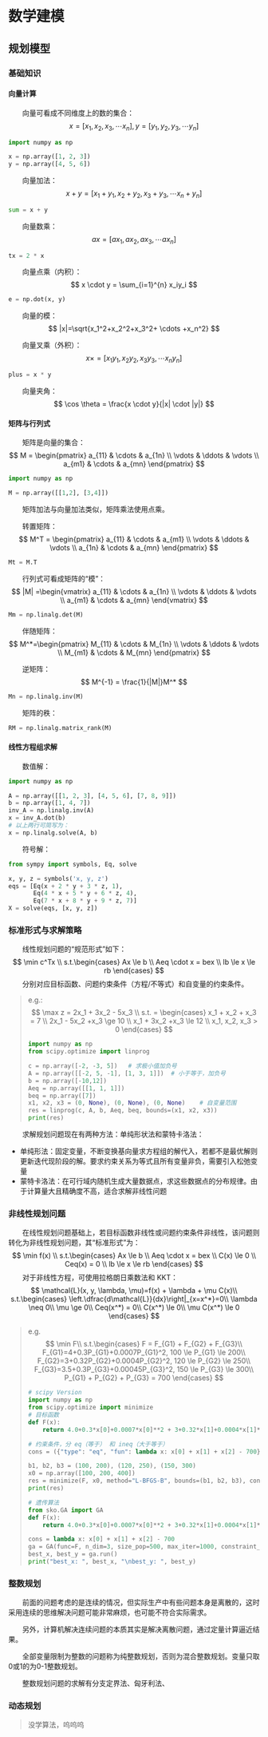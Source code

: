 # 数学建模

## 规划模型

### 基础知识

#### 向量计算

&emsp;&emsp;向量可看成不同维度上的数的集合：
$$
x=[x_1, x_2, x_3, \cdots x_n], y=[y_1, y_2, y_3, \cdots y_n]
$$

```python
import numpy as np

x = np.array([1, 2, 3])
y = np.array([4, 5, 6])
```

&emsp;&emsp;向量加法：
$$
x+y=[x_1+y_1, x_2+y_2, x_3+y_3, \cdots x_n+y_n]
$$

```python
sum = x + y
```

&emsp;&emsp;向量数乘：
$$
ax=[ax_1, ax_2, ax_3, \cdots ax_n]
$$

```python
tx = 2 * x
```

&emsp;&emsp;向量点乘（内积）：
$$
x \cdot y = \sum_{i=1}^{n} x_iy_i
$$

```python
e = np.dot(x, y)
```

&emsp;&emsp;向量的模：
$$
|x|=\sqrt{x_1^2+x_2^2+x_3^2+ \cdots +x_n^2}
$$


&emsp;&emsp;向量叉乘（外积）：
$$
x \times  = [x_1y_1, x_2y_2, x_3y_3, \cdots x_ny_n]
$$

```python
plus = x * y
```

&emsp;&emsp;向量夹角：
$$
\cos \theta = \frac{x \cdot y}{|x| \cdot |y|}
$$

#### 矩阵与行列式

&emsp;&emsp;矩阵是向量的集合：
$$
M = \begin{pmatrix}  
  a_{11} & \cdots & a_{1n} \\  
  \vdots & \ddots & \vdots \\  
  a_{m1} & \cdots & a_{mn}  
\end{pmatrix}
$$

```python
import numpy as np

M = np.array([[1,2], [3,4]])
```

&emsp;&emsp;矩阵加法与向量加法类似，矩阵乘法使用点乘。

&emsp;&emsp;转置矩阵：
$$
M^T = \begin{pmatrix}  
  a_{11} & \cdots & a_{m1} \\  
  \vdots & \ddots & \vdots \\  
  a_{1n} & \cdots & a_{mn}  
\end{pmatrix}
$$

```python
Mt = M.T
```

&emsp;&emsp;行列式可看成矩阵的“模”：
$$
|M| =\begin{vmatrix}  
  a_{11} & \cdots & a_{1n} \\  
  \vdots & \ddots & \vdots \\  
  a_{m1} & \cdots & a_{mn}  
\end{vmatrix}
$$

```python
Mm = np.linalg.det(M)
```

&emsp;&emsp;伴随矩阵：
$$
M^*=\begin{pmatrix}  
  M_{11} & \cdots & M_{1n} \\  
  \vdots & \ddots & \vdots \\  
  M_{m1} & \cdots & M_{mn}  
\end{pmatrix}
$$


&emsp;&emsp;逆矩阵：
$$
M^{-1} = \frac{1}{|M|}M^*
$$

```python
Mn = np.linalg.inv(M)
```

&emsp;&emsp;矩阵的秩：

```python
RM = np.linalg.matrix_rank(M)
```

#### 线性方程组求解

&emsp;&emsp;数值解：

```python
import numpy as np

A = np.array([[1, 2, 3], [4, 5, 6], [7, 8, 9]])
b = np.array([1, 4, 7])
inv_A = np.linalg.inv(A)
x = inv_A.dot(b)
# 以上两行可简写为：
x = np.linalg.solve(A, b)
```

&emsp;&emsp;符号解：

```python
from sympy import symbols, Eq, solve

x, y, z = symbols('x, y, z')
eqs = [Eq(x + 2 * y + 3 * z, 1),
       Eq(4 * x + 5 * y + 6 * z, 4),
       Eq(7 * x + 8 * y + 9 * z, 7)]
X = solve(eqs, [x, y, z])
```

### 标准形式与求解策略

&emsp;&emsp;线性规划问题的“规范形式”如下：
$$
\min c^Tx \\
s.t.\begin{cases}
  Ax \le b \\
  Aeq \cdot x = bex \\
  lb \le x \le rb
\end{cases}
$$
&emsp;&emsp;分别对应目标函数、问题约束条件（方程/不等式）和自变量的约束条件。

> e.g.:
> $$
> \max z = 2x_1 + 3x_2 - 5x_3 \\
> s.t. = 
> \begin{cases}
>   x_1 + x_2 + x_3 = 7 \\
>   2x_1 - 5x_2 +x_3 \ge 10 \\
>   x_1 + 3x_2 +x_3 \le 12 \\
>   x_1, x_2, x_3 > 0
> \end{cases}
> $$
>
> ```python
> import numpy as np
> from scipy.optimize import linprog
> 
> c = np.array([-2, -3, 5])   # 求极小值加负号
> A = np.array([[-2, 5, -1], [1, 3, 1]])  # 小于等于，加负号
> b = np.array([-10,12])
> Aeq = np.array([[1, 1, 1]])
> beq = np.array([7])
> x1, x2, x3 = (0, None), (0, None), (0, None)    # 自变量范围
> res = linprog(c, A, b, Aeq, beq, bounds=(x1, x2, x3))
> print(res)
> ```

&emsp;&emsp;求解规划问题现在有两种方法：单纯形状法和蒙特卡洛法：

- 单纯形法：固定变量，不断变换基向量求方程组的解代入，若都不是最优解则更新迭代现阶段的解。要求约束关系为等式且所有变量非负，需要引入松弛变量
- 蒙特卡洛法：在可行域内随机生成大量数据点，求这些数据点的分布规律。由于计算量大且精确度不高，适合求解非线性问题

### 非线性规划问题

&emsp;&emsp;在线性规划问题基础上，若目标函数非线性或问题约束条件非线性，该问题则转化为非线性规划问题，其“标准形式”为：
$$
\min f(x) \\
s.t.\begin{cases}
  Ax \le b \\
  Aeq \cdot x = bex \\
  C(x) \le 0 \\
  Ceq(x) = 0 \\
  lb \le x \le rb
\end{cases}
$$
&emsp;&emsp;对于非线性方程，可使用拉格朗日乘数法和 KKT：
$$
\mathcal{L}(x, y, \lambda, \mu)=f(x) + \lambda  + \mu C(x)\\
s.t.\begin{cases}
  \left.\dfrac{d\mathcal{L}}{dx}\right|_{x=x^*}=0\\
  \lambda \neq 0\\
  \mu \ge 0\\
  Ceq(x^*) = 0\\
  C(x^*) \le 0\\
  \mu C(x^*) \le 0
\end{cases}
$$

> e.g.
> $$
> \min F\\
> s.t.\begin{cases}
> F = F_{G1} + F_{G2} + F_{G3}\\
> F_{G1}=4+0.3P_{G1}+0.0007P_{G1}^2, 100 \le P_{G1} \le 200\\
> F_{G2}=3+0.32P_{G2}+0.0004P_{G2}^2, 120 \le P_{G2} \le 250\\
> F_{G3}=3.5+0.3P_{G3}+0.00045P_{G3}^2, 150 \le P_{G3} \le 300\\
> P_{G1} + P_{G2} + P_{G3} = 700
> \end{cases}
> $$
>
> ```python
> # scipy Version
> import numpy as np
> from scipy.optimize import minimize
> # 目标函数
> def F(x):
>     return 4.0+0.3*x[0]+0.0007*x[0]**2 + 3+0.32*x[1]+0.0004*x[1]**2 + 3.5+0.2*x[2]+0.00045*x[2]**2
> 
> # 约束条件，分 eq（等于） 和 ineq（大于等于）
> cons = ({"type": "eq", "fun": lambda x: x[0] + x[1] + x[2] - 700})
> 
> b1, b2, b3 = (100, 200), (120, 250), (150, 300)
> x0 = np.array([100, 200, 400])
> res = minimize(F, x0, method="L-BFGS-B", bounds=(b1, b2, b3), constraints=cons)
> print(res)
> ```
>
> ```python
> # 遗传算法
> from sko.GA import GA
> def F(x):
>     return 4.0+0.3*x[0]+0.0007*x[0]**2 + 3+0.32*x[1]+0.0004*x[1]**2 + 3.5+0.2*x[2]+0.00045*x[2]**2
> 
> cons = lambda x: x[0] + x[1] + x[2] - 700
> ga = GA(func=F, n_dim=3, size_pop=500, max_iter=1000, constraint_eq=[cons], lb=[100, 120, 150], ub=[200, 250, 300])
> best_x, best_y = ga.run()
> print("best_x: ", best_x, "\nbest_y: ", best_y)
> ```

### 整数规划

&emsp;&emsp;前面的问题考虑的是连续的情况，但实际生产中有些问题本身是离散的，这时采用连续的思维解决问题可能非常麻烦，也可能不符合实际需求。

&emsp;&emsp;另外，计算机解决连续问题的本质其实是解决离散问题，通过定量计算逼近结果。

&emsp;&emsp;全部变量限制为整数的问题称为纯整数规划，否则为混合整数规划。变量只取0或1的为0-1整数规划。

&emsp;&emsp;整数规划问题的求解有分支定界法、匈牙利法、

### 动态规划

> 没学算法，呜呜呜